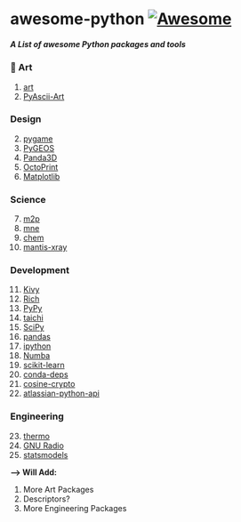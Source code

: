 # awesome-python [![Awesome](https://cdn.rawgit.com/sindresorhus/awesome/d7305f38d29fed78fa85652e3a63e154dd8e8829/media/badge.svg)](https://github.com/Mentors4EDU/awesome-python)
##### A List of awesome Python packages and tools

### 🎨 Art
1. [art](https://pypi.org/project/art/)
2. [PyAscii-Art](https://pypi.org/project/PyAscii-Art/)

### Design
2. [pygame](https://github.com/pygame/pygame/releases/tag/2.0.0)
3. [PyGEOS](https://pygeos.readthedocs.io/)
4. [Panda3D](https://www.panda3d.org/)
5. [OctoPrint](https://octoprint.org/)
6. [Matplotlib](https://matplotlib.org/)

### Science
7. [m2p](https://pypi.org/project/m2p/)
8. [mne](https://mne.tools/)
9. [chem](https://pypi.org/project/chem/)
10. [mantis-xray](https://spectromicroscopy.com/)

### Development
11. [Kivy](https://kivy.org/#home)
12. [Rich](https://pypi.org/project/rich/)
13. [PyPy](https://www.pypy.org/)
14. [taichi](https://github.com/taichi-dev/taichi)
15. [SciPy](https://scipy.org/)
16. [pandas](https://pypi.org/project/pandas/)
17. [ipython](https://pypi.org/project/ipython/)
18. [Numba](https://numba.pydata.org/)
19. [scikit-learn](https://scikit-learn.org/stable/)
20. [conda-deps](https://pypi.org/project/conda-deps/)
21. [cosine-crypto](https://cosine-documentation.readthedocs.io/en/latest/)
22. [atlassian-python-api](https://github.com/atlassian-api/atlassian-python-api)

### Engineering
23. [thermo](https://pypi.org/project/thermo/)
24. [GNU Radio](https://github.com/gnuradio/gnuradio)
25. [statsmodels](https://pypi.org/project/statsmodels/) 


**--> Will Add:**
1. More Art Packages
2. Descriptors?
3. More Engineering Packages
